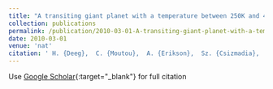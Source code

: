 ```yaml
---
title: "A transiting giant planet with a temperature between 250K and 430K"
collection: publications
permalink: /publication/2010-03-01-A-transiting-giant-planet-with-a-temperature-between-250K-and-430K
date: 2010-03-01
venue: 'nat'
citation: ' H. {Deeg},  C. {Moutou},  A. {Erikson},  Sz. {Csizmadia},  B. {Tingley},  P. {Barge},  H. {Bruntt},  M. {Havel},  S. {Aigrain},  J. {Almenara},  R. {Alonso},  M. {Auvergne},  A. {Baglin},  M. {Barbieri},  W. {Benz},  A. {Bonomo},  P. {Bord{\&apos;e}},  F. {Bouchy},  J. {Cabrera},  L. {Carone},  S. {Carpano},  D. {Ciardi},  M. {Deleuil},  R. {Dvorak},  S. {Ferraz-Mello},  M. {Fridlund},  D. {Gandolfi},  J. {Gazzano},  M. {Gillon},  P. {Gondoin},  E. {Guenther},  T. {Guillot},  R. {Hartog},  A. {Hatzes},  M. {Hidas},  G. {H{\&apos;e}brard},  L. {Jorda},  P. {Kabath},  H. {Lammer},  A. {L{\&apos;e}ger},  T. {Lister},  A. {Llebaria},  C. {Lovis},  M. {Mayor},  T. {Mazeh},  M. {Ollivier},  M. {P{\&quot;a}tzold},  F. {Pepe},  F. {Pont},  D. {Queloz},  M. {Rabus},  H. {Rauer},  D. {Rouan},  B. {Samuel},  J. {Schneider},  A. {Shporer},  B. {Stecklum},  R. {Street},  S. {Udry},  J. {Weingrill},  G. {Wuchterl}, &quot;A transiting giant planet with a temperature between 250K and 430K.&quot; nat, 2010.'
---
```

Use [Google Scholar](https://scholar.google.com/scholar?q=A+transiting+giant+planet+with+a+temperature+between+250K+and+430K){:target="_blank"} for full citation
